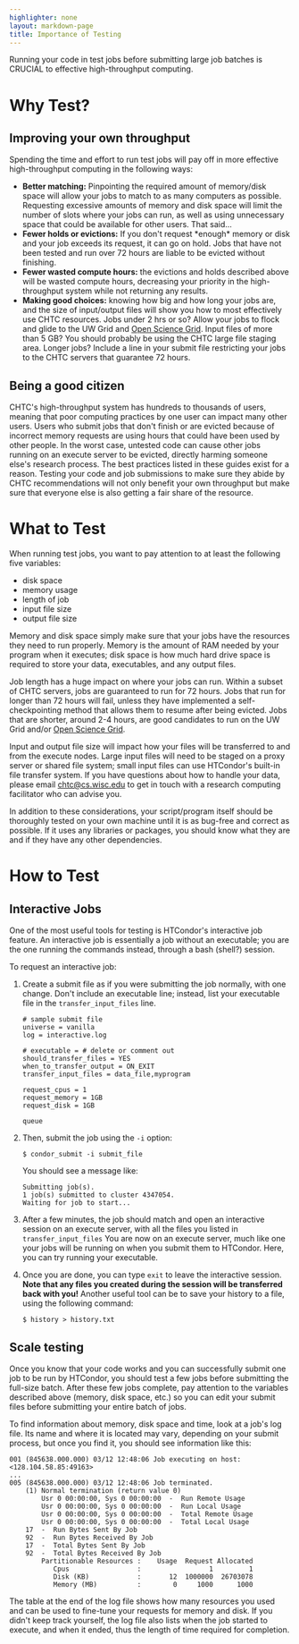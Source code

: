 ```yaml
---
highlighter: none
layout: markdown-page
title: Importance of Testing
---
```



Running your code in test jobs before submitting large job batches is
CRUCIAL to effective high-throughput computing.

Why Test?
=========

Improving your own throughput
-----------------------------

Spending the time and effort to run test jobs will pay off in more
effective high-throughput computing in the following ways:

-   **Better matching:** Pinpointing the required amount of memory/disk
    space will allow your jobs to match to as many computers as
    possible. Requesting excessive amounts of memory and disk space will
    limit the number of slots where your jobs can run, as well as using
    unnecessary space that could be available for other users. That
    said\...
-   **Fewer holds or evictions:** If you don\'t request \*enough\*
    memory or disk and your job exceeds its request, it can go on hold.
    Jobs that have not been tested and run over 72 hours are liable to
    be evicted without finishing.
-   **Fewer wasted compute hours:** the evictions and holds described
    above will be wasted compute hours, decreasing your priority in the
    high-throughput system while not returning any results.
-   **Making good choices:** knowing how big and how long your jobs are,
    and the size of input/output files will show you how to most
    effectively use CHTC resources. Jobs under 2 hrs or so? Allow your
    jobs to flock and glide to the UW Grid and <a href="http://www.opensciencegrid.org/">Open Science Grid</a>. Input
    files of more than 5 GB? You should probably be using the CHTC large
    file staging area. Longer jobs? Include a line in your submit file
    restricting your jobs to the CHTC servers that guarantee 72 hours.

Being a good citizen
--------------------

CHTC\'s high-throughput system has hundreds to thousands of users,
meaning that poor computing practices by one user can impact many other
users. Users who submit jobs that don\'t finish or are evicted because
of incorrect memory requests are using hours that could have been used
by other people. In the worst case, untested code can cause other jobs
running on an execute server to be evicted, directly harming someone
else\'s research process. The best practices listed in these guides
exist for a reason. Testing your code and job submissions to make sure
they abide by CHTC recommendations will not only benefit your own
throughput but make sure that everyone else is also getting a fair share
of the resource.

What to Test
============

When running test jobs, you want to pay attention to at least the
following five variables:

-   disk space
-   memory usage
-   length of job
-   input file size
-   output file size

Memory and disk space simply make sure that your jobs have the resources
they need to run properly. Memory is the amount of RAM needed by your
program when it executes; disk space is how much hard drive space is
required to store your data, executables, and any output files.

Job length has a huge impact on where your jobs can run. Within a subset
of CHTC servers, jobs are guaranteed to run for 72 hours. Jobs that run
for longer than 72 hours will fail, unless they have implemented a
self-checkpointing method that allows them to resume after being
evicted. Jobs that are shorter, around 2-4 hours, are good candidates to
run on the UW Grid and/or <a href="http://www.opensciencegrid.org/">Open Science Grid</a>.

Input and output file size will impact how your files will be
transferred to and from the execute nodes. Large input files will need
to be staged on a proxy server or shared file system; small input files
can use HTCondor\'s built-in file transfer system. If you have questions
about how to handle your data, please email
[chtc@cs.wisc.edu](mailto:chtc@cs.wisc.edu) to get in touch with a research
computing facilitator who can advise you.

In addition to these considerations, your script/program itself should
be thoroughly tested on your own machine until it is as bug-free and
correct as possible. If it uses any libraries or packages, you should
know what they are and if they have any other dependencies.

How to Test
===========

Interactive Jobs
----------------

One of the most useful tools for testing is HTCondor\'s interactive job
feature. An interactive job is essentially a job without an executable;
you are the one running the commands instead, through a bash (shell?)
session.

To request an interactive job:

1.  Create a submit file as if you were submitting the job normally,
    with one change. Don\'t include an executable line; instead, list
    your executable file in the `transfer_input_files` line.

        # sample submit file
        universe = vanilla
        log = interactive.log

        # executable = # delete or comment out
        should_transfer_files = YES
        when_to_transfer_output = ON_EXIT
        transfer_input_files = data_file,myprogram

        request_cpus = 1
        request_memory = 1GB
        request_disk = 1GB
              
        queue

2.  Then, submit the job using the `-i` option:

        $ condor_submit -i submit_file

    You should see a message like:

        Submitting job(s).
        1 job(s) submitted to cluster 4347054.
        Waiting for job to start... 

3.  After a few minutes, the job should match and open an interactive
    session on an execute server, with all the files you listed in
    `transfer_input_files` You are now on an execute server, much like
    one your jobs will be running on when you submit them to HTCondor.
    Here, you can try running your executable.
4.  Once you are done, you can type `exit` to leave the interactive
    session. **Note that any files you created during the session will
    be transferred back with you!** Another useful tool can be to save
    your history to a file, using the following command:

        $ history > history.txt 

Scale testing
-------------

Once you know that your code works and you can successfully submit one
job to be run by HTCondor, you should test a few jobs before submitting
the full-size batch. After these few jobs complete, pay attention to the
variables described above (memory, disk space, etc.) so you can edit
your submit files before submitting your entire batch of jobs.

To find information about memory, disk space and time, look at a job\'s
log file. Its name and where it is located may vary, depending on your
submit process, but once you find it, you should see information like
this:

    001 (845638.000.000) 03/12 12:48:06 Job executing on host: <128.104.58.85:49163>
    ...
    005 (845638.000.000) 03/12 12:48:06 Job terminated.
        (1) Normal termination (return value 0)
            Usr 0 00:00:00, Sys 0 00:00:00  -  Run Remote Usage
            Usr 0 00:00:00, Sys 0 00:00:00  -  Run Local Usage
            Usr 0 00:00:00, Sys 0 00:00:00  -  Total Remote Usage
            Usr 0 00:00:00, Sys 0 00:00:00  -  Total Local Usage
        17  -  Run Bytes Sent By Job
        92  -  Run Bytes Received By Job
        17  -  Total Bytes Sent By Job
        92  -  Total Bytes Received By Job
            Partitionable Resources :    Usage  Request Allocated
               Cpus                 :                 1         1
               Disk (KB)            :       12  1000000  26703078
               Memory (MB)          :        0     1000      1000

The table at the end of the log file shows how many resources you used
and can be used to fine-tune your requests for memory and disk. If you
didn\'t keep track yourself, the log file also lists when the job
started to execute, and when it ended, thus the length of time required
for completion.
